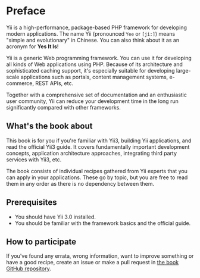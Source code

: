 # Preface

Yii is a high-performance, package-based PHP framework for developing modern applications.
The name Yii (pronounced `Yee` or `[ji:]`) means "simple and evolutionary" in Chinese.
You can also think about it as an acronym for **Yes It Is**!

Yii is a generic Web programming framework.
You can use it for developing all kinds of Web applications using PHP.
Because of its architecture and sophisticated caching support,
it's especially suitable for developing large-scale applications such as portals, content management systems,
e-commerce, REST APIs, etc.

Together with a comprehensive set of documentation and an enthusiastic user community, Yii can reduce your development
time in the long run significantly compared with other frameworks.

## What's the book about

This book is for you if you're familiar with Yii3, building Yii applications, and read the official Yii3 guide.
It covers fundamentally important development concepts, application architecture approaches, integrating third party
services with Yii3, etc.

The book consists of individual recipes gathered from Yii experts that you can apply in your applications.
These go by topic, but you are free to read them in any order as there is no dependency between them.

## Prerequisites

- You should have Yii 3.0 installed.
- You should be familiar with the framework basics and the official guide.

## How to participate

If you've found any errata, wrong information, want to improve something or have a good recipe,
create an issue or make a pull request in [the book GitHub repository](https://github.com/yiisoft/docs).
